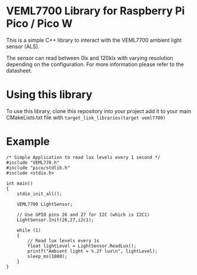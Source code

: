 # VEML7700 Library for Raspberry Pi Pico / Pico W

This is a simple C++ library to interact with the VEML7700 ambient light sensor (ALS).

The sensor can read between 0lx and 120klx with varying resolution depending on the configuration. For more information please refer to the datasheet. 

# Using this library
To use this library, clone this repository into your project add it to your main CMakeLists.txt file with 
`target_link_libraries(target veml7700)`

# Example 

```
/* Simple Application to read lux levels every 1 second */
#include "VEML770.h"
#include "pico/stdlib.h"
#include <stdio.h>

int main()
{
    stdio_init_all();

    VEML7700 LightSensor;

    // Use GPIO pins 26 and 27 for I2C (which is I2C1)
    LightSensor.Init(26,27,i2c1);
    
    while (1)
    {
        // Read lux levels every 1s
        float lightLevel = LightSensor.ReadLux();
        printf("Ambient light = %.2f lux\n", lightLevel);
        sleep_ms(1000);
    }
}
```
